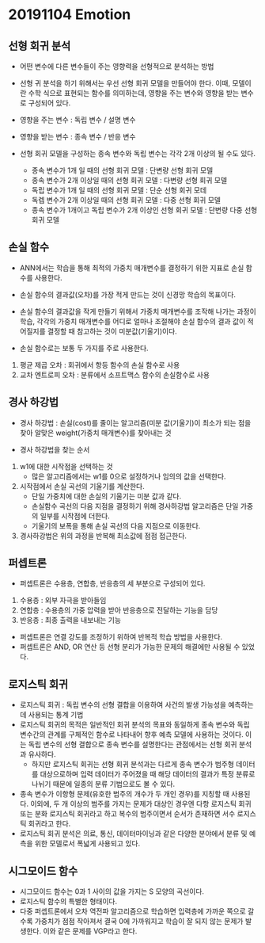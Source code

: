 20191104 Emotion
================

선형 회귀 분석
--------------
- 어떤 변수에 다른 변수들이 주는 영향력을 선형적으로 분석하는 방법
- 선형 귀 분석을 하기 위해서는 우선 선형 회귀 모델을 만들어야 한다. 이때, 모델이란 수학 식으로 표현되는 함수를 의미하는데, 영향을 주는 변수와 영향을 받는 변수로 구성되어 있다.

- 영향을 주는 변수 : 독립 변수 / 설명 변수
- 영향을 받는 변수 : 종속 변수 / 반응 변수

- 선형 회귀 모델을 구성하는 종속 변수와 독립 변수는 각각 2개 이상의 될 수도 있다.
  * 종속 변수가 1개 일 때의 선형 회귀 모델 : 단변량 선형 회귀 모델
  * 종속 변수가 2개 이상일 때의 선형 회귀 모델 : 다변량 선형 회귀 모델
  * 독립 변수가 1개 일 때의 선형 회귀 모델 : 단순 선형 회귀 모데
  * 독렙 변수가 2개 이상일 때의 선형 회귀 모델 : 다중 선형 회귀 모델
  * 종속 변수가 1개이고 독립 변수가 2개 이상인 선형 회귀 모델 : 단변량 다중 선형 회귀 모델

손실 함수
---------
- ANN에서는 학습을 통해 최적의 가중치 매개변수를 결정하기 위한 지표로 손실 함수를 사용한다.
- 손실 함수의 결과값(오차)를 가장 적게 만드는 것이 신경망 학습의 목표이다.
- 손실 함수의 결과값을 작게 만들기 위해서 가중치 매개변수를 조작해 나가는 과정이 학습, 각각의 가중치 매개변수를 어디로 얼마나 조절해야 손실 함수의 결과 값이 적어질지를 결정할 때 참고하는 것이 미분값(기울기)이다.

- 손실 함수로는 보통 두 가지를 주로 사용한다.
1. 평균 제곱 오차 : 회귀에서 항등 함수의 손실 함수로 사용
2. 교차 엔트로피 오차 : 분류에서 소프트맥스 함수의 손실함수로 사용

경사 하강법
-----------
- 경사 하강법 : 손실(cost)를 줄이는 알고리즘(미분 값(기울기)이 최소가 되는 점을 찾아 알맞은 weight(가중치 매개변수)를 찾아내는 것

- 경사 하강법을 찾는 순서
1. w1에 대한 시작점을 선택하는 것
   * 많은 알고리즘에서는 w1를 0으로 설정하거나 임의의 값을 선택한다.
2. 시작점에서 손실 곡선의 기울기를 계산한다.
   * 단일 가중치에 대한 손실의 기울기는 미분 값과 같다.
   * 손실함수 곡선의 다음 지점을 결정하기 위해 경사하강법 알고리즘은 단일 가중의 일부를 시작점에 더한다.
   * 기울기의 보폭을 통해 손실 곡선의 다음 지점으로 이동한다.
3. 경사하강법은 위의 과정을 반복해 최소값에 점점 접근한다.

퍼셉트론
--------
- 퍼셉트론은 수용층, 연합층, 반응층의 세 부분으로 구성되어 있다.
1. 수용층 : 외부 자극을 받아들임
2. 연합층 : 수용층의 가중 압력을 받아 반응층으로 전달하는 기능을 담당
3. 반응층 : 최종 출력을 내보내는 기능

- 퍼셉트론은 연결 강도를 조정하기 위하여 반복적 학습 방법을 사용한다.
- 퍼셉트론은 AND, OR 연산 등 선형 분리가 가능한 문제의 해결에만 사용될 수 있었다.

로지스틱 회귀
-------------
- 로지스틱 회귀 : 독립 변수의 선형 결합을 이용하여 사건의 발생 가능성을 예측하는데 사용되는 통계 기법
- 로지스틱 회귀의 목적은 일반적인 회귀 분석의 목표와 동일하게 종속 변수와 독립 변수간의 관계를 구체적인 함수로 나타내어 향후 예측 모델에 사용하는 것이다. 이는 독립 변수의 선형 결합으로 종속 변수를 설명한다는 관점에서는 선형 회귀 분석과 유사하다.
  * 하지만 로지스틱 회귀는 선형 회귀 분석과는 다르게 종속 변수가 범주형 데이터를 대상으로하며 입력 데이터가 주어졌을 때 해당 데이터의 결과가 특정 분류로 나뉘기 때문에 일종의 분류 기법으로도 볼 수 있다.
- 종속 변수가 이항형 문제(유호한 범주의 개수가 두 개인 경우)를 지칭할 때 사용된다. 이외에, 두 개 이상의 범주를 가지는 문제가 대상인 경우엔 다항 로지스틱 회귀 또는 분화 로지스틱 회귀라고 하고 복수의 범주이면서 순서가 존재하면 서수 로지스틱 회귀라고 한다.
- 로지스틱 회귀 분석은 의료, 통신, 데이터마이닝과 같은 다양한 분야에서 분류 및 예측을 위한 모델로서 폭넓게 사용되고 있다.

시그모이드 함수
---------------
- 시그모이드 함수는 0과 1 사이의 값을 가지는 S 모양의 곡선이다.
- 로지스틱 함수의 특별한 형태이다.
- 다중 퍼셉트론에서 오차 역전파 알고리즘으로 학습하면 입력층에 가까운 쪽으로 갈수록 가중치가 점점 작아져서 결국 0에 가까워지고 학습이 잘 되지 않는 문제가 발생한다. 이와 같은 문제를 VGP라고 한다.
